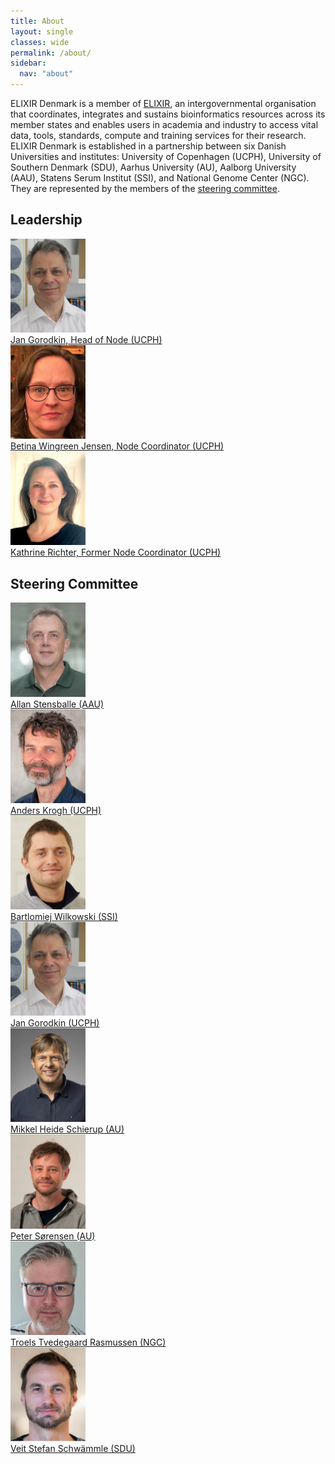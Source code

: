 ```yaml
---
title: About
layout: single
classes: wide
permalink: /about/
sidebar:
  nav: "about"
---
```


ELIXIR Denmark is a member of [ELIXIR](https://elixir-europe.org/), an intergovernmental organisation that coordinates, integrates and sustains bioinformatics resources across its member states and enables users in academia and industry to access vital data, tools, standards, compute and training services for their research. ELIXIR Denmark is established in a partnership between six Danish Universities and institutes: University of Copenhagen (UCPH), University of Southern Denmark (SDU), Aarhus University (AU), Aalborg University (AAU), Statens Serum Institut (SSI), and National Genome Center (NGC). They are represented by the members of the [steering committee](/about/#steering-committee). 

## Leadership

<div id="images">
    <a href="">
        <img alt="Jan Gorodkin" src="/_pages/about_Jan-Gorodkin.jpg" width="120" />
        <div class="caption" width="170">Jan Gorodkin, Head of Node (UCPH)</div>
    </a>
    <a href="">
        <img alt="Betina Wingreen Jensen" src="/_pages/about_Betina-W-Jensen.jpg" width="120" />
        <div class="caption" width="170">Betina Wingreen Jensen, Node Coordinator (UCPH)</div>
    </a>
    <a href="">
        <img alt="Kathrine Richter" src="/_pages/about_Kathrine_Richter.jpg" width="120" />
        <div class="caption" width="170">Kathrine Richter, Former Node Coordinator (UCPH)</div>
    </a>
</div>

## Steering Committee

<div id="images">
    <a href="">
        <img alt="Allan Stensballe" src="/_pages/about_SC_Allan-Stensballe.jpg" width="120" />
        <div class="caption" width="170">Allan Stensballe (AAU)</div>
    </a>
    <a href="">
        <img alt="Anders Krogh" src="/_pages/about_SC_Anders-Krogh.jpg" width="120" />
        <div class="caption" width="170">Anders Krogh (UCPH)</div>
    </a>
    <a href="">
        <img alt="Bartlomiej Wilkowski" src="/_pages/about_SC_Bart_Wilkowski.jpg" width="120" />
        <div class="caption" width="170">Bartlomiej Wilkowski (SSI)</div>
    </a>
    <a href="">
        <img alt="Jan Gorodkin" src="/_pages/about_Jan-Gorodkin.jpg" width="120" />
        <div class="caption" width="170">Jan Gorodkin (UCPH)</div>
    </a>
    <a href="">
        <img alt="Mikkel Heide Schierup" src="/_pages/about_SC_Mikkel_Heide_Schierup.jpg" width="120"  />
        <div class="caption" width="170">Mikkel Heide Schierup (AU)</div>
    </a>
    <a href="">
        <img alt="Peter Sørensen" src="/_pages/about_SC_Peter-Soerensen.jpg" width="120" />
        <div class="caption" width="170">Peter Sørensen (AU)</div>
    </a>
    <a href="">
        <img alt="Troels Tvedegaard Rasmussen" src="/_pages/about_SC_Troels-T-Rasmussen.jpg" width="120" />
        <div class="caption" width="170">Troels Tvedegaard Rasmussen (NGC)</div>
    </a>
    <a href="">
        <img alt="Veit Stefan Schwämmle" src="/_pages/about_SC_Veit_Schwammle.jpg" width="120" />
        <div class="caption" width="170">Veit Stefan Schwämmle (SDU)</div>
    </a>
</div>


